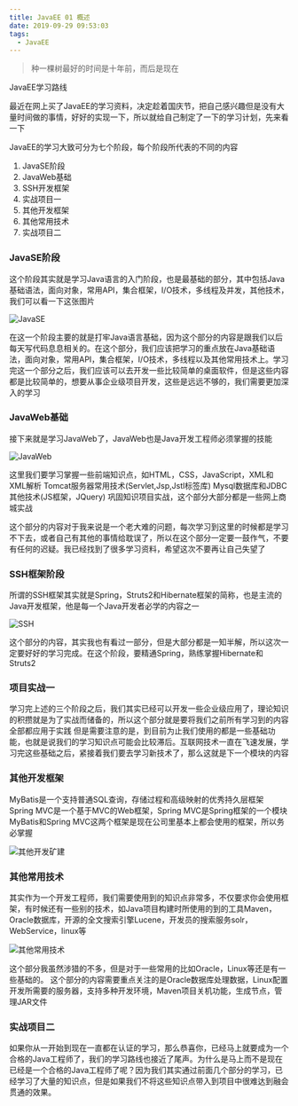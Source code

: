 ```yaml
---
title: JavaEE 01 概述
date: 2019-09-29 09:53:03
tags:
  - JavaEE
---
```


> 种一棵树最好的时间是十年前，而后是现在

JavaEE学习路线

最近在网上买了JavaEE的学习资料，决定趁着国庆节，把自己感兴趣但是没有大量时间做的事情，好好的实现一下，所以就给自己制定了一下的学习计划，先来看一下

JavaEE的学习大致可分为七个阶段，每个阶段所代表的不同的内容

1. JavaSE阶段
2. JavaWeb基础
3. SSH开发框架
4. 实战项目一
5. 其他开发框架
6. 其他常用技术
7. 实战项目二

### JavaSE阶段
这个阶段其实就是学习Java语言的入门阶段，也是最基础的部分，其中包括Java基础语法，面向对象，常用API，集合框架，I/O技术，多线程及并发，其他技术，我们可以看一下这张图片

![JavaSE](/assets/JavaEE/javase_base_01.webp)

在这一个阶段主要的就是打牢Java语言基础，因为这个部分的内容是跟我们以后每天写代码息息相关的。在这个部分，我们应该把学习的重点放在Java基础语法，面向对象，常用API，集合框架，I/O技术，多线程以及其他常用技术上。学习完这一个部分之后，我们应该可以去开发一些比较简单的桌面软件，但是这些内容都是比较简单的，想要从事企业级项目开发，这些是远远不够的，我们需要更加深入的学习

### JavaWeb基础
接下来就是学习JavaWeb了，JavaWeb也是Java开发工程师必须掌握的技能

![JavaWeb](/assets/JavaEE/java_base_02.webp)

这里我们要学习掌握一些前端知识点，如HTML，CSS，JavaScript，XML和XML解析
Tomcat服务器常用技术(Servlet,Jsp,Jstl标签库)
Mysql数据库和JDBC
其他技术(JS框架，JQuery)
巩固知识项目实战，这个部分大部分都是一些网上商城实战

这个部分的内容对于我来说是一个老大难的问题，每次学习到这里的时候都是学习不下去，或者自己有其他的事情给耽误了，所以在这个部分一定要一鼓作气，不要有任何的迟疑。我已经找到了很多学习资料，希望这次不要再让自己失望了

### SSH框架阶段
所谓的SSH框架其实就是Spring，Struts2和Hibernate框架的简称，也是主流的Java开发框架，他是每一个Java开发者必学的内容之一

![SSH](/assets/JavaEE/javase_base_03.webp)

这个部分的内容，其实我也有看过一部分，但是大部分都是一知半解，所以这次一定要好好的学习完成。在这个阶段，要精通Spring，熟练掌握Hibernate和Struts2

### 项目实战一

学习完上述的三个阶段之后，我们其实已经可以开发一些企业级应用了，理论知识的积攒就是为了实战而储备的，所以这个部分就是要将我们之前所有学习到的内容全部都应用于实践
但是需要注意的是，到目前为止我们使用的都是一些基础功能，也就是说我们的学习知识点可能会比较滞后。互联网技术一直在飞速发展，学习完这些基础之后，紧接着我们要去学习新技术了，那么这就是下一个模块的内容

### 其他开发框架
MyBatis是一个支持普通SQL查询，存储过程和高级映射的优秀持久层框架
Spring MVC是一个基于MVC的Web框架，Spring MVC是Spring框架的一个模块
MyBatis和Spring MVC这两个框架是现在公司里基本上都会使用的框架，所以务必掌握

![其他开发矿建](/assets/JavaEE/javase_base_04.webp)

### 其他常用技术
其实作为一个开发工程师，我们需要使用到的知识点非常多，不仅要求你会使用框架，有时候还有一些别的技术，如Java项目构建时所使用的到的工具Maven，Oracle数据库，开源的全文搜索引擎Lucene，开发员的搜索服务solr，WebService，linux等

![其他常用技术](/assets/JavaEE/javase_base_05.webp)

这个部分我虽然涉猎的不多，但是对于一些常用的比如Oracle，Linux等还是有一些基础的。
这个部分的内容需要重点关注的是Oracle数据库处理数据，Linux配置开发所需要的服务器，支持多种开发环境，Maven项目关机功能，生成节点，管理JAR文件

### 实战项目二
如果你从一开始到现在一直都在认证的学习，那么恭喜你，已经马上就要成为一个合格的Java工程师了，我们的学习路线也接近了尾声。为什么是马上而不是现在已经是一个合格的Java工程师了呢？因为我们其实通过前面几个部分的学习，已经学习了大量的知识点，但是如果我们不将这些知识点带入到项目中很难达到融会贯通的效果。
